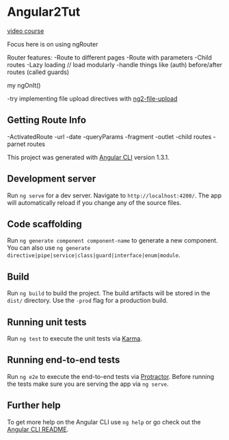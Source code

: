 # Angular2Tut

[video course](https://scotch.io/courses/routing-angular-2-applications/getting-started)

Focus here is on using ngRouter

Router features:
-Route to different pages
-Route with parameters
-Child routes
-Lazy loading // load modularly
-handle things like (auth) before/after routes (called guards)

my ngOnIt()

-try implementing file upload directives with [ng2-file-upload](http://valor-software.com/ng2-file-upload/)

## Getting Route Info

-ActivatedRoute
-url
-date
-queryParams
-fragment
-outlet
-child routes
-parnet routes

This project was generated with [Angular CLI](https://github.com/angular/angular-cli) version 1.3.1.

## Development server

Run `ng serve` for a dev server. Navigate to `http://localhost:4200/`. The app will automatically reload if you change any of the source files.

## Code scaffolding

Run `ng generate component component-name` to generate a new component. You can also use `ng generate directive|pipe|service|class|guard|interface|enum|module`.

## Build

Run `ng build` to build the project. The build artifacts will be stored in the `dist/` directory. Use the `-prod` flag for a production build.

## Running unit tests

Run `ng test` to execute the unit tests via [Karma](https://karma-runner.github.io).

## Running end-to-end tests

Run `ng e2e` to execute the end-to-end tests via [Protractor](http://www.protractortest.org/).
Before running the tests make sure you are serving the app via `ng serve`.

## Further help

To get more help on the Angular CLI use `ng help` or go check out the [Angular CLI README](https://github.com/angular/angular-cli/blob/master/README.md).
